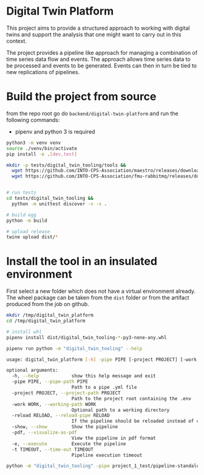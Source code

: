 # Digital Twin Platform

This project aims to provide a structured approach to working with digital twins and support the analysis that one might want to carry out in this context.

The project provides a pipeline like approach for managing a combination of time series data flow and events.
The approach allows time series data to be processed and events to be generated. Events can then in turn be tied to new replications of pipelines.


# Build the project from source

from the repo root go do `backend/digital-twin-platform` and run the following commands:

* pipenv and python 3 is required

```bash
python3 -m venv venv
source ./venv/bin/activate
pip install -e .[dev,test]

mkdir -p tests/digital_twin_tooling/tools &&
  wget https://github.com/INTO-CPS-Association/maestro/releases/download/Release%2F2.1.7/maestro-2.1.7-jar-with-dependencies.jar -O tests/digital_twin_tooling/tools/maestro-2.1.7-jar-with-dependencies.jar &&
  wget https://github.com/INTO-CPS-Association/fmu-rabbitmq/releases/download/v2.1.0/rabbitmq.fmu  -O tests/digital_twin_tooling/tools/rabbitmq-v2.1.0.fmu


# run tests
cd tests/digital_twin_tooling && 
  python -m unittest discover -v -s .

# build egg
python -m build

# upload release
twine upload dist/*
```

# Install the tool in an insulated environment

First select a new folder which does not have a virtual environment already.
The wheel package can be taken from the `dist` folder or from the artifact produced from the job on github.

```bash
mkdir /tmp/digital_twin_platform
cd /tmp/digital_twin_platform

# install whl
pipenv install dist/digital_twin_tooling-*-py3-none-any.whl

pipenv run python -m "digital_twin_tooling" --help

usage: digital_twin_platform [-h] -pipe PIPE [-project PROJECT] [-work WORK] [-reload RELOAD] [-show] [-pdf] [-e] [-t TIMEOUT]

optional arguments:
  -h, --help            show this help message and exit
  -pipe PIPE, --pipe-path PIPE
                        Path to a pipe .yml file
  -project PROJECT, --project-path PROJECT
                        Path to the project root containing the .env
  -work WORK, --working-path WORK
                        Optional path to a working directory
  -reload RELOAD, --reload-pipe RELOAD
                        If the pipeline should be reloaded instead of configured
  -show, --show         Show the pipeline
  -pdf, --visualize-as-pdf
                        View the pipeline in pdf format
  -e, --execute         Execute the pipeline
  -t TIMEOUT, --time-out TIMEOUT
                        Pipeline execution timeout

python -m "digital_twin_tooling" -pipe project_1_test/pipeline-standalone.yml -project project_1_test -show -e -t 5
```
